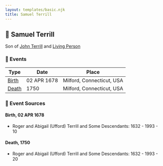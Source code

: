 ```yaml
---
layout: templates/basic.njk
title: Samuel Terrill
---
```

## 🔵 Samuel Terrill

Son of [John Terrill](/people/6/65221157) and [Living Person](/people/4/48582652)

### 📆 Events

Type | Date | Place
------ | ------ | ------
[Birth](#event-event-2) | 02 APR 1678 | Milford, Connecticut, USA
[Death](#event-event-3) | 1750 | Milford, Connecticut, USA

### 📰 Event Sources

#### <a id="event-event-2"></a> Birth, 02 APR 1678
* Roger and Abigail (Ufford) Terrill and Some Descendants: 1632 - 1993  - 10

#### <a id="event-event-3"></a> Death, 1750
* Roger and Abigail (Ufford) Terrill and Some Descendants: 1632 - 1993  - 20